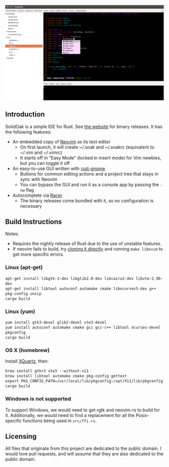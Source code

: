 ![screenshot](screenshot.png)

## Introduction

SolidOak is a simple IDE for Rust. See [the website](https://sekao.net/solidoak/) for binary releases. It has the following features:

* An embedded copy of [Neovim](https://github.com/neovim/neovim) as its text editor
    - On first launch, it will create ~/.soak and ~/.soakrc (equivalent to ~/.vim and ~/.vimrc)
    - It starts off in "Easy Mode" (locked in insert mode) for Vim newbies, but you can toggle it off
* An easy-to-use GUI written with [rust-gnome](https://github.com/rust-gnome/gtk)
    - Buttons for common editing actions and a project tree that stays in sync with Neovim
    - You can bypass the GUI and run it as a console app by passing the `-nw` flag
* Autocomplete via [Racer](https://github.com/phildawes/racer)
    - The binary releases come bundled with it, so no configuration is necessary

## Build Instructions

Notes:
* Requires the nightly release of Rust due to the use of unstable features.
* If neovim fails to build, try [cloning it directly](https://github.com/oakes/neovim) and running `make libnvim` to get more specific errors.

### Linux (apt-get)

```Shell
apt-get install libgtk-3-dev libglib2.0-dev libcairo2-dev libvte-2.90-dev
apt-get install libtool autoconf automake cmake libncurses5-dev g++ pkg-config unzip
cargo build
```

### Linux (yum)


```Shell
yum install gtk3-devel glib2-devel vte3-devel
yum install autoconf automake cmake gcc gcc-c++ libtool ncurses-devel pkgconfig
cargo build
```

### OS X (homebrew)

Install [XQuartz](http://xquartz.macosforge.org/landing/), then:
```Shell
brew install gtk+3 vte3 --without-x11
brew install libtool automake cmake pkg-config gettext
export PKG_CONFIG_PATH=/usr/local/lib/pkgconfig:/opt/X11/lib/pkgconfig
cargo build
```

### Windows is not supported

To support Windows, we would need to get rgtk and neovim-rs to build for it. Additionally, we would need to find a replacement for all the Posix-specific functions being used in `src/ffi.rs`.

## Licensing

All files that originate from this project are dedicated to the public domain. I would love pull requests, and will assume that they are also dedicated to the public domain.
